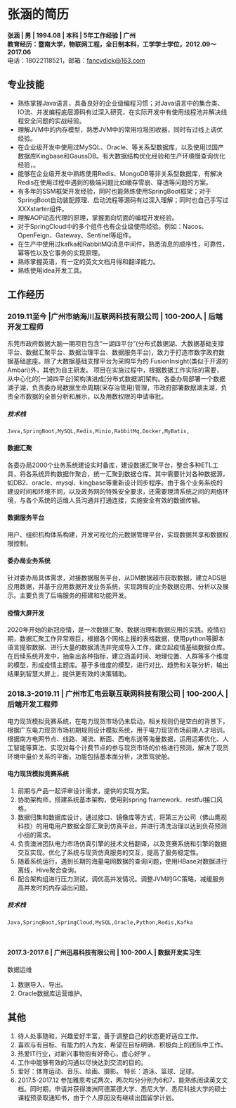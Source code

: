 # 张涵的简历

**张涵 | 男 | 1994.08 | 本科 | 5年工作经验 | 广州**  
**教育经历：暨南大学，物联网工程，全日制本科，工学学士学位，2012.09～2017.06**  
电话：18022118521，邮箱：[fancydick@163.com](fancydick@163.com)  

## 专业技能  

-	熟练掌握Java语言，具备良好的企业级编程习惯；对Java语言中的集合类、IO流、并发编程底层源码有过深入研究，在实际开发中有使用线程池并解决线程安全问题的实战经验。
-	理解JVM中的内存模型，熟悉JVM中的常用垃圾回收器，同时有过线上调优经验。
-	在企业级开发中使用过MySQL、Oracle、等关系型数据库，以及使用过国产数据库Kingbase和GaussDB。有大数据结构优化经验和生产环境慢查询优化经验，。
-	能够在企业级开发中熟练使用Redis、MongoDB等非关系型数据库，有解决Redis在使用过程中遇到的极端问题比如缓存雪崩、穿透等问题的方案。
-	有多年的SSM框架开发经验，同时也能熟练使用SpringBoot框架；对于SpringBoot自动装配原理、启动流程等源码有过深入理解；同时也自己手写过XXXstarter组件。
-   理解AOP动态代理的原理，掌握面向切面的编程开发经验。
-	对于SpringCloud中的多个组件也有企业级使用经验。例如：Nacos、OpenFeign、Gateway、Sentinel等组件。
-	在生产中使用过kafka和RabbitMQ消息中间件，熟悉消息的顺序性，可靠性，幂等性以及它事务的实现原理。
-	熟练掌握英语，有一定的英文文档月得和翻译能力。
-	熟练使用idea开发工具。


## 工作经历

### 2019.11至今 |广州市纳海川互联网科技有限公司 | 100-200人 | 后端开发工程师

东莞市政府数据大脑一期项目包含“一湖四平台”(分布式数据湖、大数据基础支撑平台、数据汇聚平台、数据治理平台、数据服务平台)，致力于打造市数字政府数据基础底座。除了大数据基础支撑平台为采购华为的 FusionInsight(类似于开源的Ambari)外，其他为自主研发。
项目在实施过程中，根据数据工作实际的需要，从中心化的[一湖四平台]架构演进成[分布式数据湖]架构。各委办局部署一个数据湖子湖，负责委办局数据生命周期(采存治管用)管理，市政府部署数据湖主湖，负责全市数据的全景分析和展示，以及用数权限的申请审批。 
##### 技术栈
```
Java,SpringBoot,MySQL,Redis,Minio,RabbitMq,Docker,MyBatis,
``` 


#### 数据汇聚

各委办局2000个业务系统建设实时备库，建设数据汇聚平台，整合多种ETL工具，将各系统异构数据作聚合，统一汇聚到数据仓库。其中需要针对各种数据源，如DB2、oracle、mysql、kingbase等重新设计同步程序。由于各个业务系统的建设时间和环境不同，以及政务网的特殊安全要求，还需要理清系统之间的网络环境，与各个系统的运维人员沟通并打通连接，实施安全有效的数据传输。

#### 数据服务平台

用户、组织机构体系构建，开发可视化的元数据管理平台，实现数据共享和数据权限控制。

#### 委办局业务系统

针对委办局具体需求，对接数据服务平台，从DM数据超市获取数据，建立ADS层应用数据，并基于应用数据开发业务系统，实现跨局的业务数据应用、分析以及展示。主要负责了后端服务的搭建和功能开发。

#### 疫情大屏开发

2020年开始的新冠疫情，是一次数据汇聚、数据治理和数据应用的实践。疫情初期，数据汇聚工作异常艰巨，根据各个网格上报的表格数据，使用python等脚本语言提取数据、进行大量的数据清洗并完成导入工作，建立起疫情基础数据仓库。在后续系统开发中，抽象出各种指标，建立涵盖时间、地理位置、人群等多个维度的模型，形成疫情主题库。基于多维度的模型，进行对比、趋势和关联分析，输出结果到智慧大屏上，提供更有效的决策辅助。

### 2018.3-2019.11 | 广州市汇电云联互联网科技有限公司 | 100-200人 | 后端开发工程师


电力现货模拟竞赛系统，在电力现货市场仍未启动，相关规则仍是空白的背景下，根据广东电力现货市场初期规则设计模拟系统，用于电力现货市场前期人才培训。
根据南方电网节点、线路、潮流、断面、西电东送等海量数据，运用运筹优化、人工智能等算法、实现对每个计费节点的参与现货市场的价格进行预测，解决了现货环境中量价关系的平衡。功能包括基本面分析，决策驾驶舱。

#### 电力现货模拟竞赛系统

1. 前期与产品一起评审设计需求，提供的实现方案。
2. 协助架构师，搭建系统基本架构，使用到spring framework、restful接口风格。
3. 数据归集和数据库设计，通过接口、镜像库等方式，将第三方公司（佛山鹰视科技）的用电用户数据全部汇聚到仿真平台，并进行清洗治理以达到负荷预测小组的需求。
4. 负责澳洲团队电力市场仿真引擎的技术文档翻译，以及竞赛系统和引擎的数据交互实现。优化了系统与现货仿真服务的交互，提高了服务稳定性。
5. 随着系统运行，遇到长期的海量电网数据的查询问题，使用HBase对数据进行离线，Hive聚合查询。
1. 配合架构组进行压力测试，调优高并发情况。调整JVM的GC策略，减缓服务高并发时的内存溢出问题。

##### 技术栈
```
Java,SpringBoot,SpringCloud,MySQL,Oracle,Python,Redis,Kafka
``` 

**​**

#### 2017.3-2017.6 | 广州迅易科技有限公司 | 100-200人 | 数据开发实习生

数据运维

1. 数据导入、导出。
2. Oracle数据库运营维护。

## 其他

1. 待人处事随和，兴趣爱好丰富，善于调整自己的状态更好适应工作。
1. 喜欢与有目标、有能力的人为友，希望在目标明确、积极向上的团队中工作。
1. 热爱IT行业，对新兴事物抱有好奇心，虚心好学 。
1. 工作中能够有效的沟通以尽快达到交流的目的。
1. 爱好：体育运动、音乐、绘画、摄影。
特长：游泳、篮球、足球。
1. 2017.5-2017.12 参加雅思考试两次，两次均分分别为6和7，能熟练阅读英文文档。同时期，申请并获得澳洲阿德莱德大学、悉尼大学、悉尼科技大学的硕士课程预录取通知书，由于个人原因没有继续出国留学计划。
